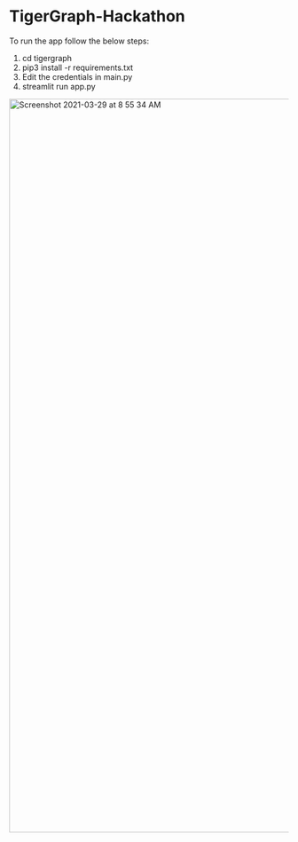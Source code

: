# TigerGraph-Hackathon

To run the app follow the below steps:

1. cd tigergraph
2. pip3 install -r requirements.txt
3. Edit the credentials in main.py
4. streamlit run app.py


<img width="1323" alt="Screenshot 2021-03-29 at 8 55 34 AM" src="https://user-images.githubusercontent.com/15843240/112789142-09d07b80-907a-11eb-8a55-302a1689c1d8.png">
